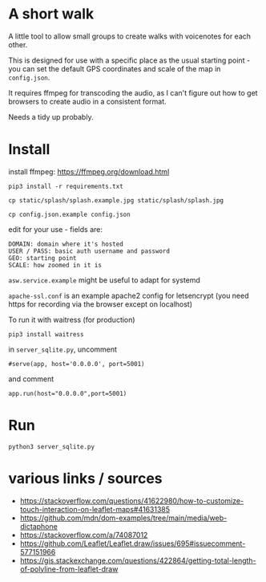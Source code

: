 # A short walk

A little tool to allow small groups to create walks with voicenotes for each other.

This is designed for use with a specific place as the usual starting point - you can set the default GPS coordinates and scale of the map in `config.json`. 

It requires ffmpeg for transcoding the audio, as I can't figure out how to get browsers to create audio in a consistent format.

Needs a tidy up probably.

# Install

install ffmpeg: https://ffmpeg.org/download.html

`pip3 install -r requirements.txt`

`cp static/splash/splash.example.jpg static/splash/splash.jpg`

`cp config.json.example config.json`

edit for your use - fields are:

    DOMAIN: domain where it's hosted
    USER / PASS: basic auth username and password
    GEO: starting point
    SCALE: how zoomed in it is

`asw.service.example` might be useful to adapt for systemd

`apache-ssl.conf` is an example apache2 config for letsencrypt (you need https for recording via the browser except on localhost)

To run it with waitress (for production)

    pip3 install waitress

in `server_sqlite.py`, uncomment

    #serve(app, host='0.0.0.0', port=5001)

and comment

    app.run(host="0.0.0.0",port=5001)


# Run

`python3 server_sqlite.py`


# various links / sources

 * https://stackoverflow.com/questions/41622980/how-to-customize-touch-interaction-on-leaflet-maps#41631385
 * https://github.com/mdn/dom-examples/tree/main/media/web-dictaphone
 * https://stackoverflow.com/a/74087012
 * https://github.com/Leaflet/Leaflet.draw/issues/695#issuecomment-577151966
 * https://gis.stackexchange.com/questions/422864/getting-total-length-of-polyline-from-leaflet-draw
 
